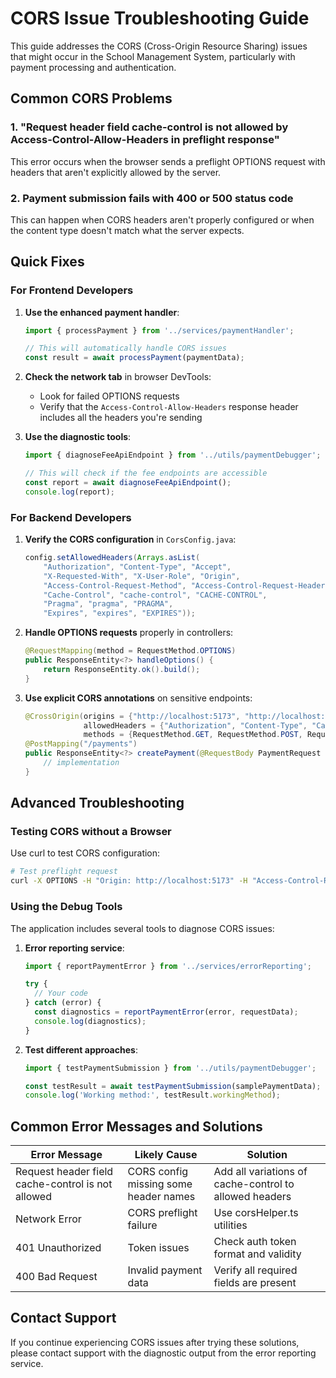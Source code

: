 # CORS Issue Troubleshooting Guide

This guide addresses the CORS (Cross-Origin Resource Sharing) issues that might occur in the School Management System, particularly with payment processing and authentication.

## Common CORS Problems

### 1. "Request header field cache-control is not allowed by Access-Control-Allow-Headers in preflight response"

This error occurs when the browser sends a preflight OPTIONS request with headers that aren't explicitly allowed by the server.

### 2. Payment submission fails with 400 or 500 status code

This can happen when CORS headers aren't properly configured or when the content type doesn't match what the server expects.

## Quick Fixes

### For Frontend Developers

1. **Use the enhanced payment handler**:
   ```typescript
   import { processPayment } from '../services/paymentHandler';
   
   // This will automatically handle CORS issues
   const result = await processPayment(paymentData);
   ```

2. **Check the network tab** in browser DevTools:
   - Look for failed OPTIONS requests
   - Verify that the `Access-Control-Allow-Headers` response header includes all the headers you're sending

3. **Use the diagnostic tools**:
   ```typescript
   import { diagnoseFeeApiEndpoint } from '../utils/paymentDebugger';
   
   // This will check if the fee endpoints are accessible
   const report = await diagnoseFeeApiEndpoint();
   console.log(report);
   ```

### For Backend Developers

1. **Verify the CORS configuration** in `CorsConfig.java`:
   ```java
   config.setAllowedHeaders(Arrays.asList(
       "Authorization", "Content-Type", "Accept",
       "X-Requested-With", "X-User-Role", "Origin",
       "Access-Control-Request-Method", "Access-Control-Request-Headers",
       "Cache-Control", "cache-control", "CACHE-CONTROL", 
       "Pragma", "pragma", "PRAGMA", 
       "Expires", "expires", "EXPIRES"));
   ```

2. **Handle OPTIONS requests** properly in controllers:
   ```java
   @RequestMapping(method = RequestMethod.OPTIONS)
   public ResponseEntity<?> handleOptions() {
       return ResponseEntity.ok().build();
   }
   ```

3. **Use explicit CORS annotations** on sensitive endpoints:
   ```java
   @CrossOrigin(origins = {"http://localhost:5173", "http://localhost:8080"}, 
                allowedHeaders = {"Authorization", "Content-Type", "Cache-Control"},
                methods = {RequestMethod.GET, RequestMethod.POST, RequestMethod.OPTIONS})
   @PostMapping("/payments")
   public ResponseEntity<?> createPayment(@RequestBody PaymentRequest request) {
       // implementation
   }
   ```

## Advanced Troubleshooting

### Testing CORS without a Browser

Use curl to test CORS configuration:

```bash
# Test preflight request
curl -X OPTIONS -H "Origin: http://localhost:5173" -H "Access-Control-Request-Method: POST" -H "Access-Control-Request-Headers: Content-Type, Authorization, Cache-Control" http://localhost:8080/api/fees/payments -v
```

### Using the Debug Tools

The application includes several tools to diagnose CORS issues:

1. **Error reporting service**:
   ```typescript
   import { reportPaymentError } from '../services/errorReporting';
   
   try {
     // Your code
   } catch (error) {
     const diagnostics = reportPaymentError(error, requestData);
     console.log(diagnostics);
   }
   ```

2. **Test different approaches**:
   ```typescript
   import { testPaymentSubmission } from '../utils/paymentDebugger';
   
   const testResult = await testPaymentSubmission(samplePaymentData);
   console.log('Working method:', testResult.workingMethod);
   ```

## Common Error Messages and Solutions

| Error Message | Likely Cause | Solution |
|---------------|--------------|----------|
| Request header field cache-control is not allowed | CORS config missing some header names | Add all variations of cache-control to allowed headers |
| Network Error | CORS preflight failure | Use corsHelper.ts utilities |
| 401 Unauthorized | Token issues | Check auth token format and validity |
| 400 Bad Request | Invalid payment data | Verify all required fields are present |

## Contact Support

If you continue experiencing CORS issues after trying these solutions, please contact support with the diagnostic output from the error reporting service.
